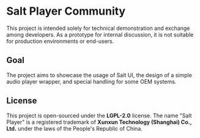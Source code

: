 # Salt Player Community

This project is intended solely for technical demonstration and exchange among developers. As a prototype for internal discussion, it is not suitable for production environments or end-users.

## Goal

The project aims to showcase the usage of Salt UI, the design of a simple audio player wrapper, and special handling for some OEM systems.

## License

This project is open-sourced under the **LGPL-2.0** license. The name "Salt Player" is a registered trademark of **Xunxun Technology (Shanghai) Co., Ltd.** under the laws of the People's Republic of China.